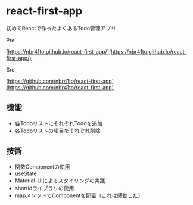 # react-first-app

初めてReactで作ったよくあるTodo管理アプリ

Pre

[https://nbr41to.github.io/react-first-app/](https://nbr41to.github.io/react-first-app/)

Src

[https://github.com/nbr41to/react-first-app](https://github.com/nbr41to/react-first-app)

## 機能

- 各TodoリストにそれぞれTodoを追加
- 各Todoリストの項目をそれぞれ削除

## 技術

- 関数Componentの使用
- useState
- Material-UIによるスタイリングの実践
- shortidライブラリの使用
- mapメソッドでComponentを配置（これは感動した）
